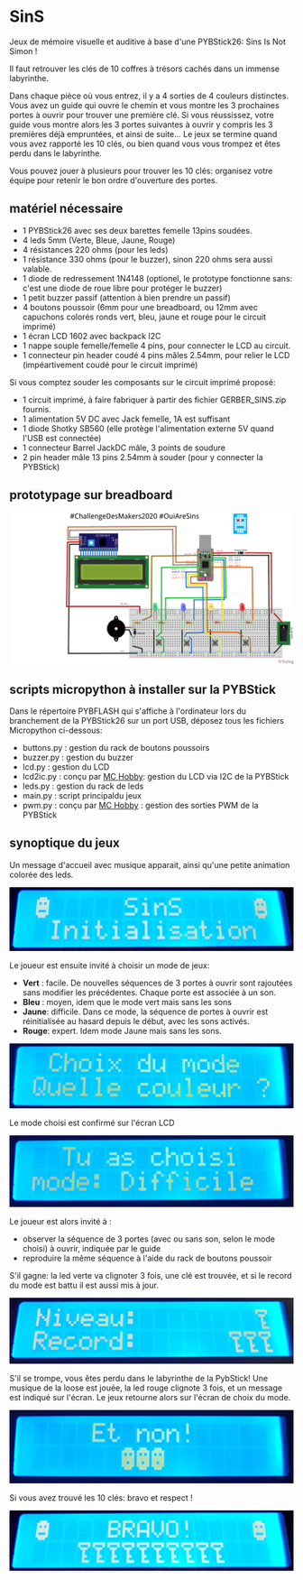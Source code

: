 # SinS
Jeux de mémoire visuelle et auditive à base d'une PYBStick26: Sins Is Not Simon !

Il faut retrouver les clés de 10 coffres à trésors cachés dans un immense labyrinthe.

Dans chaque pièce où vous entrez, il y a 4 sorties de 4 couleurs distinctes. Vous avez un guide qui ouvre le chemin et vous montre les  3 prochaines portes à ouvrir pour trouver une première clé. Si vous réussissez, votre guide vous montre alors les 3 portes suivantes à ouvrir y compris les 3 premières déjà empruntées, et ainsi de suite... Le jeux se termine quand vous avez rapporté les 10 clés, ou bien quand vous vous trompez et êtes perdu dans le labyrinthe.

Vous pouvez jouer à plusieurs pour trouver les 10 clés: organisez votre équipe pour retenir le bon ordre d'ouverture des portes.

## matériel nécessaire
* 1 PYBStick26 avec ses deux barettes femelle 13pins soudées.
* 4 leds 5mm (Verte, Bleue, Jaune, Rouge)
* 4 résistances 220 ohms (pour les leds)
* 1 résistance 330 ohms (pour le buzzer), sinon 220 ohms sera aussi valable.
* 1 diode de redressement 1N4148 (optionel, le prototype fonctionne sans: c'est une diode de roue libre pour protéger le buzzer)
* 1 petit buzzer passif (attention à bien prendre un passif)
* 4 boutons poussoir (6mm pour une breadboard, ou 12mm avec capuchons colorés ronds vert, bleu, jaune et rouge pour le circuit imprimé)
* 1 écran LCD 1602 avec backpack I2C
* 1 nappe souple femelle/femelle 4 pins, pour connecter le LCD au circuit.
* 1 connecteur pin header coudé 4 pins mâles 2.54mm, pour relier le LCD (impéartivement coudé pour le circuit imprimé)

Si vous comptez souder les composants sur le circuit imprimé proposé:
* 1 circuit imprimé, à faire fabriquer à partir des fichier GERBER_SINS.zip fournis.
* 1 alimentation 5V DC avec Jack femelle, 1A est suffisant 
* 1 diode Shotky SB560 (elle protège l'alimentation externe 5V quand l'USB est connectée)
* 1 connecteur Barrel JackDC mâle, 3 points de soudure
* 2 pin header mâle 13 pins 2.54mm à souder (pour y connecter la PYBStick)


## prototypage sur breadboard

![prototype breadbaord](_docs/SinS_bb.png)

## scripts micropython à installer sur la PYBStick
Dans le répertoire PYBFLASH qui s'affiche à l'ordinateur lors du branchement de la PYBStick26 sur un port USB, déposez tous les fichiers Micropython ci-dessous:
* buttons.py : gestion du rack de boutons poussoirs
* buzzer.py  : gestion du buzzer
* lcd.py     : gestion du LCD
* lcd2ic.py  : conçu par [MC Hobby](https://github.com/mchobby/pyboard-driver/tree/master/PYBStick): gestion du LCD via I2C de la PYBStick
* leds.py    : gestion du rack de leds
* main.py    : script principaldu jeux
* pwm.py     : conçu par [MC Hobby](https://github.com/mchobby/pyboard-driver/tree/master/PYBStick) : gestion des sorties PWM de la PYBStick


## synoptique du jeux
Un message d'accueil avec musique apparait, ainsi qu'une petite animation colorée des leds.

![intro](_docs/Ecran_01_accueil.png)

Le joueur est ensuite invité à choisir un mode de jeux:
* __Vert__ : facile. De nouvelles séquences de 3 portes à ouvrir sont rajoutées sans modifier les précédentes. Chaque porte est associée à un son.
* __Bleu__ : moyen, idem que le mode vert mais sans les sons
* __Jaune__: difficile. Dans ce mode, la séquence de portes à ouvrir est réinitialisée au hasard depuis le début, avec les sons activés.
* __Rouge__: expert. Idem mode Jaune mais sans les sons.

![choix mode](_docs/Ecran_02_mode.png)

Le mode choisi est confirmé sur l'écran LCD

![confirmation](_docs/Ecran_03_modeChoisi.png)

Le joueur est alors invité à :
* observer la séquence de 3 portes (avec ou sans son, selon le mode choisi) à ouvrir, indiquée par le guide
* reproduire la même séquence à l'aide du rack de boutons poussoir

S'il gagne: la led verte va clignoter 3 fois, une clé est trouvée, et si le record du mode est battu il est aussi mis à jour.

![confirmation](_docs/Ecran_04_niveau.png)

S'il se trompe, vous êtes perdu dans le labyrinthe de la PybStick! Une musique de la loose est jouée, la led rouge clignote 3 fois, et un message est indiqué sur l'écran.  Le jeux retourne alors sur l'écran de choix du mode.

![loose](_docs/Ecran_05_loose.png)

Si vous avez trouvé les 10 clés: bravo et respect !

![bravo](_docs/Ecran_06_BRAVO.png)



